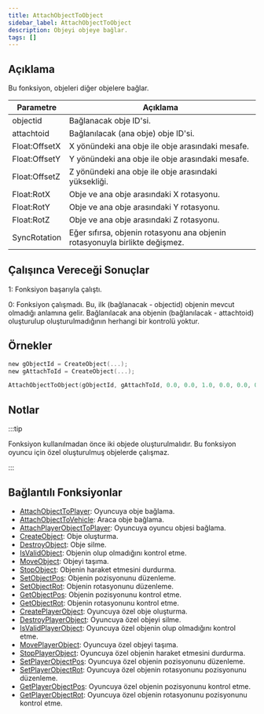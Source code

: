 ```yaml
---
title: AttachObjectToObject
sidebar_label: AttachObjectToObject
description: Objeyi objeye bağlar.
tags: []
---
```


## Açıklama

Bu fonksiyon, objeleri diğer objelere bağlar.

| Parametre     | Açıklama                                                                        |
| ------------- | ------------------------------------------------------------------------------- |
| objectid      | Bağlanacak obje ID'si.                                                          |
| attachtoid    | Bağlanılacak (ana obje) obje ID'si.                                             |
| Float:OffsetX | X yönündeki ana obje ile obje arasındaki mesafe.                                |
| Float:OffsetY | Y yönündeki ana obje ile obje arasındaki mesafe.                                |
| Float:OffsetZ | Z yönündeki ana obje ile obje arasındaki yüksekliği.                            |
| Float:RotX    | Obje ve ana obje arasındaki X rotasyonu.                                        |
| Float:RotY    | Obje ve ana obje arasındaki Y rotasyonu.                                        |
| Float:RotZ    | Obje ve ana obje arasındaki Z rotasyonu.                                        |
| SyncRotation  | Eğer sıfırsa, objenin rotasyonu ana objenin rotasyonuyla birlikte değişmez.     |

## Çalışınca Vereceği Sonuçlar

1: Fonksiyon başarıyla çalıştı. 

0: Fonksiyon çalışmadı. Bu, ilk (bağlanacak - objectid) objenin mevcut olmadığı anlamına gelir.
Bağlanılacak ana objenin (bağlanılacak - attachtoid) oluşturulup oluşturulmadığının herhangi bir kontrolü yoktur.

## Örnekler

```c
new gObjectId = CreateObject(...);
new gAttachToId = CreateObject(...);

AttachObjectToObject(gObjectId, gAttachToId, 0.0, 0.0, 1.0, 0.0, 0.0, 0.0, 1);
```

## Notlar

:::tip

Fonksiyon kullanılmadan önce iki objede oluşturulmalıdır.
Bu fonksiyon oyuncu için özel oluşturulmuş objelerde çalışmaz.

:::

## Bağlantılı Fonksiyonlar

- [AttachObjectToPlayer](AttachObjectToPlayer): Oyuncuya obje bağlama.
- [AttachObjectToVehicle](AttachObjectToVehicle): Araca obje bağlama.
- [AttachPlayerObjectToPlayer](AttachPlayerObjectToPlayer): Oyuncuya oyuncu objesi bağlama.
- [CreateObject](CreateObject): Obje oluşturma.
- [DestroyObject](DestroyObject): Obje silme.
- [IsValidObject](IsValidObject): Objenin olup olmadığını kontrol etme.
- [MoveObject](MoveObject): Objeyi taşıma.
- [StopObject](StopObject): Objenin haraket etmesini durdurma.
- [SetObjectPos](SetObjectPos): Objenin pozisyonunu düzenleme.
- [SetObjectRot](SetObjectRot): Objenin rotasyonunu düzenleme.
- [GetObjectPos](GetObjectPos): Objenin pozisyonunu kontrol etme.
- [GetObjectRot](GetObjectRot): Objenin rotasyonunu kontrol etme.
- [CreatePlayerObject](CreatePlayerObject): Oyuncuya özel obje oluşturma.
- [DestroyPlayerObject](DestroyPlayerObject): Oyuncuya özel objeyi silme.
- [IsValidPlayerObject](IsValidPlayerObject): Oyuncuya özel objenin olup olmadığını kontrol etme.
- [MovePlayerObject](MovePlayerObject): Oyuncuya özel objeyi taşıma.
- [StopPlayerObject](StopPlayerObject): Oyuncuya özel objenin haraket etmesini durdurma.
- [SetPlayerObjectPos](SetPlayerObjectPos): Oyuncuya özel objenin pozisyonunu düzenleme.
- [SetPlayerObjectRot](SetPlayerObjectRot): Oyuncuya özel objenin rotasyonunu pozisyonunu düzenleme.
- [GetPlayerObjectPos](GetPlayerObjectPos): Oyuncuya özel objenin pozisyonunu kontrol etme.
- [GetPlayerObjectRot](GetPlayerObjectRot): Oyuncuya özel objenin rotasyonunu pozisyonunu kontrol etme.
